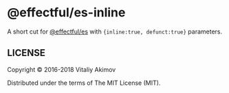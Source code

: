 # @effectful/es-inline

A short cut for [@effectful/es](https://github.com/awto/effectfuljs/tree/master/packages/es)
with `{inline:true, defunct:true}` parameters.

## LICENSE

Copyright © 2016-2018 Vitaliy Akimov

Distributed under the terms of The MIT License (MIT).


